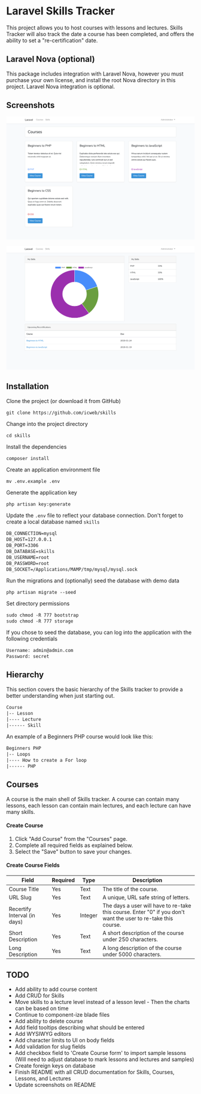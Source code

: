 # Laravel Skills Tracker
This project allows you to host courses with lessons and lectures. Skills Tracker will also track the date a course has been completed, and offers the ability to set a "re-certification" date.

## Laravel Nova (optional)
This package includes integration with Laravel Nova, however you must purchase your own license, and install the root Nova directory in this project. Laravel Nova integration is optional.

## Screenshots
![alt text](https://raw.githubusercontent.com/icweb/skills/master/public/github_1.png)

![alt text](https://raw.githubusercontent.com/icweb/skills/master/public/github_2.png)

## Installation
Clone the project (or download it from GitHub)
```
git clone https://github.com/icweb/skills
```

Change into the project directory 
```
cd skills
```

Install the dependencies
```
composer install
```

Create an application environment file
```
mv .env.example .env
```

Generate the application key
```
php artisan key:generate
```

Update the ``` .env ``` file to reflect your database connection. Don't forget to create a local database named  ``` skills ```
```
DB_CONNECTION=mysql
DB_HOST=127.0.0.1
DB_PORT=3306
DB_DATABASE=skills
DB_USERNAME=root
DB_PASSWORD=root
DB_SOCKET=/Applications/MAMP/tmp/mysql/mysql.sock
```

Run the migrations and (optionally) seed the database with demo data
```
php artisan migrate --seed
```

Set directory permissions
```
sudo chmod -R 777 bootstrap
sudo chmod -R 777 storage
```

If you chose to seed the database, you can log into the application with the following credentials
```
Username: admin@admin.com
Password: secret
```

## Hierarchy
This section covers the basic hierarchy of the Skills tracker to provide a better understanding when just starting out.

```
Course
|-- Lesson
|---- Lecture
|------ Skill

```

An example of a Beginners PHP course would look like this:
```
Beginners PHP
|-- Loops
|---- How to create a For loop
|------ PHP
```

## Courses
A course is the main shell of Skills tracker. A course can contain many lessons, each lesson can contain main lectures, and each lecture can have many skills.

#### Create Course
1. Click "Add Course" from the "Courses" page.
2. Complete all required fields as explained below.
3. Select the "Save" button to save your changes.

#### Create Course Fields
| Field | Required | Type | Description |
|------------------------------|----------|---------|----------------------------------------------------------------------------------------------------------------|
| Course Title | Yes | Text | The title of the course. |
| URL Slug | Yes | Text | A unique, URL safe string of letters. |
| Recertify Interval (in days) | Yes | Integer | The days a user will have to re-take this course. Enter "0" if you don't want the user to re-take this course. |
| Short Description | Yes | Text | A short description of the course under 250 characters. |
| Long Description | Yes | Text | A long description of the course under 5000 characters. |

## TODO
- Add ability to add course content
- Add CRUD for Skills
- Move skills to a lecture level instead of a lesson level - Then the charts can be based on time
- Continue to component-ize blade files
- Add ability to delete course
- Add field tooltips describing what should be entered
- Add WYSIWYG editors
- Add character limits to UI on body fields
- Add validation for slug fields
- Add checkbox field to 'Create Course form' to import sample lessons (Will need to adjust database to mark lessons and lectures and samples)
- Create foreign keys on database
- Finish README with all CRUD documentation for Skills, Courses, Lessons, and Lectures
- Update screenshots on README